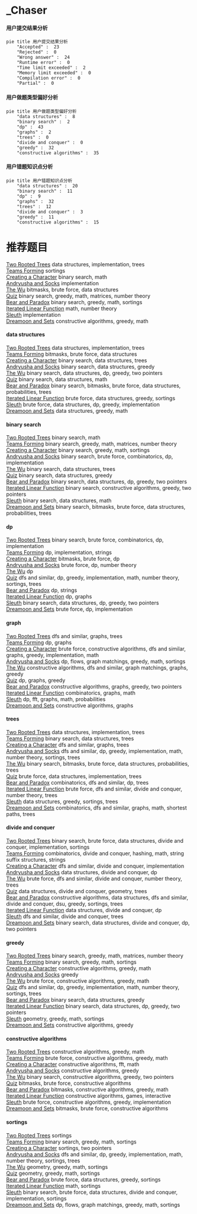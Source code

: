 # _Chaser
<!-- tabs:start -->
#### **用户提交结果分析**

```mermaid
pie title 用户提交结果分析
    "Accepted" :  23
    "Rejected" :  0
    "Wrong answer" :  24
    "Runtime error" :  0
    "Time limit exceeded" :  2
    "Memory limit exceeded" :  0
    "Compilation error" :  0
    "Partial" :  0
```
#### **用户做题类型偏好分析**

```mermaid
pie title 用户做题类型偏好分析
    "data structures" :  8
    "binary search" :  2
    "dp" :  43
    "graphs" :  2
    "trees" :  0
    "divide and conquer" :  0
    "greedy" :  32
    "constructive algorithms" :  35
```
#### **用户错题知识点分析**

```mermaid
pie title 用户错题知识点分析
    "data structures" :  20
    "binary search" :  11
    "dp" :  9
    "graphs" :  32
    "trees" :  12
    "divide and conquer" :  3
    "greedy" :  11
    "constructive algorithms" :  15
```
<!-- tabs:end -->
# 推荐题目
[Two Rooted Trees](http://codeforces.com/problemset/problem/403/E)		data structures,
                        implementation,
                        trees		  
[Teams Forming](http://codeforces.com/problemset/problem/1092/B)		sortings		  
[Creating a Character](http://codeforces.com/problemset/problem/1217/A)		binary search,
                        math		  
[Andryusha and Socks](https://codeforces.com/contest/782/problem/A)		implementation		  
[The Wu](http://codeforces.com/problemset/problem/1017/D)		bitmasks,
                        brute force,
                        data structures		  
[Quiz](http://codeforces.com/problemset/problem/337/C)		binary search,
                        greedy,
                        math,
                        matrices,
                        number theory		  
[Bear and Paradox](http://codeforces.com/problemset/problem/639/E)		binary search,
                        greedy,
                        math,
                        sortings		  
[Iterated Linear Function](http://codeforces.com/problemset/problem/678/D)		math,
                        number theory		  
[Sleuth](http://codeforces.com/problemset/problem/49/A)		implementation		  
[Dreamoon and Sets](https://codeforces.com/contest/477/problem/B)		constructive algorithms,
                        greedy,
                        math		  
<!-- tabs:start -->
#### **data structures**
[Two Rooted Trees](http://codeforces.com/problemset/problem/403/E)		data structures,
                        implementation,
                        trees		  
[Teams Forming](http://codeforces.com/problemset/problem/1017/D)		bitmasks,
                        brute force,
                        data structures		  
[Creating a Character](http://codeforces.com/problemset/problem/983/E)		binary search,
                        data structures,
                        trees		  
[Andryusha and Socks](http://codeforces.com/problemset/problem/1462/F)		binary search,
                        data structures,
                        greedy		  
[The Wu](http://codeforces.com/problemset/problem/1492/C)		binary search,
                        data structures,
                        dp,
                        greedy,
                        two pointers		  
[Quiz](http://codeforces.com/problemset/problem/1490/G)		binary search,
                        data structures,
                        math		  
[Bear and Paradox](http://codeforces.com/problemset/problem/1479/D)		binary search,
                        bitmasks,
                        brute force,
                        data structures,
                        probabilities,
                        trees		  
[Iterated Linear Function](http://codeforces.com/problemset/problem/1497/A)		brute force,
                        data structures,
                        greedy,
                        sortings		  
[Sleuth](http://codeforces.com/problemset/problem/1491/C)		brute force,
                        data structures,
                        dp,
                        greedy,
                        implementation		  
[Dreamoon and Sets](http://codeforces.com/problemset/problem/1492/B)		data structures,
                        greedy,
                        math		  
#### **binary search**
[Two Rooted Trees](http://codeforces.com/problemset/problem/1217/A)		binary search,
                        math		  
[Teams Forming](http://codeforces.com/problemset/problem/337/C)		binary search,
                        greedy,
                        math,
                        matrices,
                        number theory		  
[Creating a Character](http://codeforces.com/problemset/problem/639/E)		binary search,
                        greedy,
                        math,
                        sortings		  
[Andryusha and Socks](http://codeforces.com/problemset/problem/518/F)		binary search,
                        brute force,
                        combinatorics,
                        dp,
                        implementation		  
[The Wu](http://codeforces.com/problemset/problem/983/E)		binary search,
                        data structures,
                        trees		  
[Quiz](http://codeforces.com/problemset/problem/1462/F)		binary search,
                        data structures,
                        greedy		  
[Bear and Paradox](http://codeforces.com/problemset/problem/1492/C)		binary search,
                        data structures,
                        dp,
                        greedy,
                        two pointers		  
[Iterated Linear Function](http://codeforces.com/problemset/problem/1463/D)		binary search,
                        constructive algorithms,
                        greedy,
                        two pointers		  
[Sleuth](http://codeforces.com/problemset/problem/1490/G)		binary search,
                        data structures,
                        math		  
[Dreamoon and Sets](http://codeforces.com/problemset/problem/1479/D)		binary search,
                        bitmasks,
                        brute force,
                        data structures,
                        probabilities,
                        trees		  
#### **dp**
[Two Rooted Trees](http://codeforces.com/problemset/problem/518/F)		binary search,
                        brute force,
                        combinatorics,
                        dp,
                        implementation		  
[Teams Forming](http://codeforces.com/problemset/problem/666/A)		dp,
                        implementation,
                        strings		  
[Creating a Character](http://codeforces.com/problemset/problem/1342/F)		bitmasks,
                        brute force,
                        dp		  
[Andryusha and Socks](http://codeforces.com/problemset/problem/691/F)		brute force,
                        dp,
                        number theory		  
[The Wu](http://codeforces.com/problemset/problem/1188/D)		dp		  
[Quiz](http://codeforces.com/problemset/problem/1401/D)		dfs and similar,
                        dp,
                        greedy,
                        implementation,
                        math,
                        number theory,
                        sortings,
                        trees		  
[Bear and Paradox](http://codeforces.com/problemset/problem/1303/E)		dp,
                        strings		  
[Iterated Linear Function](http://codeforces.com/problemset/problem/1472/C)		dp,
                        graphs		  
[Sleuth](http://codeforces.com/problemset/problem/1492/C)		binary search,
                        data structures,
                        dp,
                        greedy,
                        two pointers		  
[Dreamoon and Sets](https://codeforces.com/contest/1457/problem/C)		brute force,
                        dp,
                        implementation		  
#### **graph**
[Two Rooted Trees](http://codeforces.com/problemset/problem/802/J)		dfs and similar,
                        graphs,
                        trees		  
[Teams Forming](http://codeforces.com/problemset/problem/1472/C)		dp,
                        graphs		  
[Creating a Character](http://codeforces.com/problemset/problem/1487/C)		brute force,
                        constructive algorithms,
                        dfs and similar,
                        graphs,
                        greedy,
                        implementation,
                        math		  
[Andryusha and Socks](http://codeforces.com/problemset/problem/1437/C)		dp,
                        flows,
                        graph matchings,
                        greedy,
                        math,
                        sortings		  
[The Wu](http://codeforces.com/problemset/problem/1470/D)		constructive algorithms,
                        dfs and similar,
                        graph matchings,
                        graphs,
                        greedy		  
[Quiz](http://codeforces.com/problemset/problem/1476/C)		dp,
                        graphs,
                        greedy		  
[Bear and Paradox](http://codeforces.com/problemset/problem/1304/D)		constructive algorithms,
                        graphs,
                        greedy,
                        two pointers		  
[Iterated Linear Function](http://codeforces.com/problemset/problem/1475/C)		combinatorics,
                        graphs,
                        math		  
[Sleuth](http://codeforces.com/problemset/problem/553/E)		dp,
                        fft,
                        graphs,
                        math,
                        probabilities		  
[Dreamoon and Sets](http://codeforces.com/problemset/problem/1495/C)		constructive algorithms,
                        graphs		  
#### **trees**
[Two Rooted Trees](http://codeforces.com/problemset/problem/403/E)		data structures,
                        implementation,
                        trees		  
[Teams Forming](http://codeforces.com/problemset/problem/983/E)		binary search,
                        data structures,
                        trees		  
[Creating a Character](http://codeforces.com/problemset/problem/802/J)		dfs and similar,
                        graphs,
                        trees		  
[Andryusha and Socks](http://codeforces.com/problemset/problem/1401/D)		dfs and similar,
                        dp,
                        greedy,
                        implementation,
                        math,
                        number theory,
                        sortings,
                        trees		  
[The Wu](http://codeforces.com/problemset/problem/1479/D)		binary search,
                        bitmasks,
                        brute force,
                        data structures,
                        probabilities,
                        trees		  
[Quiz](http://codeforces.com/problemset/problem/1511/C)		brute force,
                        data structures,
                        implementation,
                        trees		  
[Bear and Paradox](http://codeforces.com/problemset/problem/1499/F)		combinatorics,
                        dfs and similar,
                        dp,
                        trees		  
[Iterated Linear Function](http://codeforces.com/problemset/problem/1491/E)		brute force,
                        dfs and similar,
                        divide and conquer,
                        number theory,
                        trees		  
[Sleuth](http://codeforces.com/problemset/problem/1466/D)		data structures,
                        greedy,
                        sortings,
                        trees		  
[Dreamoon and Sets](http://codeforces.com/problemset/problem/1495/D)		combinatorics,
                        dfs and similar,
                        graphs,
                        math,
                        shortest paths,
                        trees		  
#### **divide and conquer**
[Two Rooted Trees](http://codeforces.com/problemset/problem/1461/D)		binary search,
                        brute force,
                        data structures,
                        divide and conquer,
                        implementation,
                        sortings		  
[Teams Forming](http://codeforces.com/problemset/problem/1466/G)		combinatorics,
                        divide and conquer,
                        hashing,
                        math,
                        string suffix structures,
                        strings		  
[Creating a Character](http://codeforces.com/problemset/problem/1490/D)		dfs and similar,
                        divide and conquer,
                        implementation		  
[Andryusha and Socks](https://codeforces.com/contest/1483/problem/C)		data structures,
                        divide and conquer,
                        dp		  
[The Wu](http://codeforces.com/problemset/problem/1491/E)		brute force,
                        dfs and similar,
                        divide and conquer,
                        number theory,
                        trees		  
[Quiz](http://codeforces.com/problemset/problem/1303/G)		data structures,
                        divide and conquer,
                        geometry,
                        trees		  
[Bear and Paradox](http://codeforces.com/problemset/problem/1494/D)		constructive algorithms,
                        data structures,
                        dfs and similar,
                        divide and conquer,
                        dsu,
                        greedy,
                        sortings,
                        trees		  
[Iterated Linear Function](http://codeforces.com/problemset/problem/1482/E)		data structures,
                        divide and conquer,
                        dp		  
[Sleuth](http://codeforces.com/problemset/problem/566/C)		dfs and similar,
                        divide and conquer,
                        trees		  
[Dreamoon and Sets](http://codeforces.com/problemset/problem/1428/F)		binary search,
                        data structures,
                        divide and conquer,
                        dp,
                        two pointers		  
#### **greedy**
[Two Rooted Trees](http://codeforces.com/problemset/problem/337/C)		binary search,
                        greedy,
                        math,
                        matrices,
                        number theory		  
[Teams Forming](http://codeforces.com/problemset/problem/639/E)		binary search,
                        greedy,
                        math,
                        sortings		  
[Creating a Character](https://codeforces.com/contest/477/problem/B)		constructive algorithms,
                        greedy,
                        math		  
[Andryusha and Socks](http://codeforces.com/problemset/problem/620/C)		greedy		  
[The Wu](http://codeforces.com/problemset/problem/1098/B)		brute force,
                        constructive algorithms,
                        greedy,
                        math		  
[Quiz](http://codeforces.com/problemset/problem/1401/D)		dfs and similar,
                        dp,
                        greedy,
                        implementation,
                        math,
                        number theory,
                        sortings,
                        trees		  
[Bear and Paradox](http://codeforces.com/problemset/problem/1462/F)		binary search,
                        data structures,
                        greedy		  
[Iterated Linear Function](http://codeforces.com/problemset/problem/1492/C)		binary search,
                        data structures,
                        dp,
                        greedy,
                        two pointers		  
[Sleuth](https://codeforces.com/contest/1496/problem/C)		geometry,
                        greedy,
                        math,
                        sortings		  
[Dreamoon and Sets](http://codeforces.com/problemset/problem/1493/A)		constructive algorithms,
                        greedy		  
#### **constructive algorithms**
[Two Rooted Trees](https://codeforces.com/contest/477/problem/B)		constructive algorithms,
                        greedy,
                        math		  
[Teams Forming](http://codeforces.com/problemset/problem/1098/B)		brute force,
                        constructive algorithms,
                        greedy,
                        math		  
[Creating a Character](http://codeforces.com/problemset/problem/286/E)		constructive algorithms,
                        fft,
                        math		  
[Andryusha and Socks](http://codeforces.com/problemset/problem/1493/A)		constructive algorithms,
                        greedy		  
[The Wu](http://codeforces.com/problemset/problem/1463/D)		binary search,
                        constructive algorithms,
                        greedy,
                        two pointers		  
[Quiz](https://codeforces.com/contest/1456/problem/B)		bitmasks,
                        brute force,
                        constructive algorithms		  
[Bear and Paradox](http://codeforces.com/problemset/problem/1492/D)		bitmasks,
                        constructive algorithms,
                        greedy,
                        math		  
[Iterated Linear Function](https://codeforces.com/contest/1504/problem/D)		constructive algorithms,
                        games,
                        interactive		  
[Sleuth](https://codeforces.com/contest/1483/problem/A)		brute force,
                        constructive algorithms,
                        greedy,
                        implementation		  
[Dreamoon and Sets](https://codeforces.com/contest/1457/problem/D)		bitmasks,
                        brute force,
                        constructive algorithms		  
#### **sortings**
[Two Rooted Trees](http://codeforces.com/problemset/problem/1092/B)		sortings		  
[Teams Forming](http://codeforces.com/problemset/problem/639/E)		binary search,
                        greedy,
                        math,
                        sortings		  
[Creating a Character](http://codeforces.com/problemset/problem/1133/C)		sortings,
                        two pointers		  
[Andryusha and Socks](http://codeforces.com/problemset/problem/1401/D)		dfs and similar,
                        dp,
                        greedy,
                        implementation,
                        math,
                        number theory,
                        sortings,
                        trees		  
[The Wu](https://codeforces.com/contest/1496/problem/C)		geometry,
                        greedy,
                        math,
                        sortings		  
[Quiz](http://codeforces.com/problemset/problem/1495/A)		geometry,
                        greedy,
                        math,
                        sortings		  
[Bear and Paradox](http://codeforces.com/problemset/problem/1497/A)		brute force,
                        data structures,
                        greedy,
                        sortings		  
[Iterated Linear Function](http://codeforces.com/problemset/problem/1427/A)		math,
                        sortings		  
[Sleuth](http://codeforces.com/problemset/problem/1461/D)		binary search,
                        brute force,
                        data structures,
                        divide and conquer,
                        implementation,
                        sortings		  
[Dreamoon and Sets](http://codeforces.com/problemset/problem/1437/C)		dp,
                        flows,
                        graph matchings,
                        greedy,
                        math,
                        sortings		  
<!-- tabs:end -->

